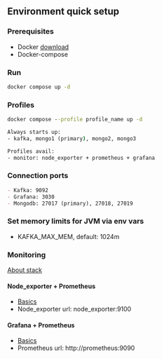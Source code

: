 ## Environment quick setup
### Prerequisites
* Docker [download](https://www.docker.com/get-started/)
* Docker-compose

### Run
```cmd
docker compose up -d
```

### Profiles
```cmd
docker compose --profile profile_name up -d

Always starts up:
- kafka, mongo1 (primary), mongo2, mongo3

Profiles avail:
- monitor: node_exporter + prometheus + grafana
```

### Connection ports
```md
- Kafka: 9092
- Grafana: 3030
- Mongodb: 27017 (primary), 27018, 27019
```

### Set memory limits for JVM via env vars
- KAFKA_MAX_MEM, default: 1024m

### Monitoring
[About stack](https://habr.com/ru/amp/post/652185/)

#### Node_exporter + Prometheus
- [Basics](https://prometheus.io/docs/guides/node-exporter/)
- Node_exporter url: node_exporter:9100

#### Grafana + Prometheus
- [Basics](https://prometheus.io/docs/visualization/grafana/)
- Prometheus url: http://prometheus:9090
